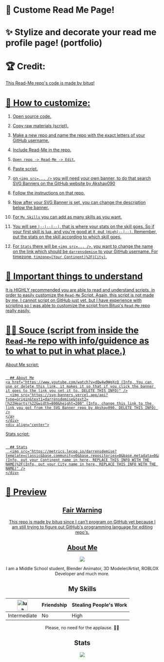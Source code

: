   # 🎉 Custome Read Me Page!
  # ✨ Stylize and decorate your read me profile page! (portfolio)
  
  # 🏆 Credit:
  <a href="https://www.github.com/bituq/" />
  This Read-Me repo's code is made by bituq!
  
  # 📖 How to customize:
  1. Open source code.

  2. Copy raw materials (script).

  3. Make a new repo and name the repo with the exact letters of your GitHub username.

  4. Include Read-Me in the repo.

  5. ```Open repo -> Read-Me -> Edit```.

  6. Paste script.

  7. on ```<img src=... />``` you will need your own banner, to do that search SVG Banners on the GitHub website by Akshay090

  8. Follow the instructions on that repo.

  9. Now after your SVG Banner is set, you can change the description below the banner.

  10. For ```My Skills``` you can add as many skills as you want.

  11. You will see ```|--|--|--|```, that is where your stats on the skill goes. So if your first skill is lua, and you're good at it, put ```|High|--|--|```. Remember, put the stats on the skill according to which skill goes.

  12. For ```Stats``` there will be ```<img src=... />```, you want to change the name on the link which should  be ```darrensdemise``` to your GitHub username. For timezone, ```timzone=(Your Continent)%2F(City)```.

  # 📌 Important things to understand
  It is HIGHLY recommended you are able to read and understand scripts, in order to easily customize the ```Read-Me``` Script. Again, this script is not made by me, I cannot script on GitHub just yet, but I have experience with scripting so I was able to customize the script from Bituq's ```Read-Me``` repo really easily.
  
  # 👨‍💻 Souce (script from inside the ```Read-Me``` repo with info/guidence as to what to put in what place.)
  
  About Me script:
  ```
  
    ## About Me
  <a href="https://www.youtube.com/watch?v=dQw4w9WgXcQ (Info, You can use or delete this link, it makes it so that if you click the banner it goes to the link you set it to. DELETE THIS INFO)" />
    <img src="https://svg-banners.vercel.app/api?type=origin&text1=darrensdemise&text2=💖%22Hearts!%22&width=800&height=200" (Info, change this link to the link you got from the SVG Banner repo by Akshay090. DELETE THIS INFO) />
  </a>
</div>
<div align="center">
```

Stats script:
```

  ## Stats
  <img src="https://metrics.lecoq.io/darrensdemise?template=classic&base.community=0&base.repositories=0&base.metadata=0&achievements=1&achievements.threshold=C&achievements.secrets=true&achievements.limit=0&config.timezone=(Info, put your Continent name in here, REPLACE THIS INFO WITH THE NAME)%2F(Info, put your City name in here, REPLACE THIS INFO WITH THE NAME)" />
</div>
```
  # 🥁 Preview
  
  <div align="center">
  
  ## Fair Warning
  This repo is made by bituq since I can't program on GitHub yet because I am still trying to figure out GitHub's programming language for editing repo's.

<div align="center">
  
  ## About Me
  <a href="https://www.youtube.com/watch?v=dQw4w9WgXcQ" />
    <img src="https://svg-banners.vercel.app/api?type=origin&text1=darrensdemise&text2=💖%22Hearts!%22&width=800&height=200" />
  </a>
</div>
<div align="center">
  
  I am a Middle School student, Blender Animator, 3D Modeler/Artist, ROBLOX Developer and much more.
  ## My Skills
  |<img align="center" title="Lua" alt="lua" width="35px" src="https://upload.wikimedia.org/wikipedia/commons/thumb/c/cf/Lua-Logo.svg/1200px-Lua-Logo.svg.png">|Friendship|Stealing People's Work|
  |--|--|--|
  |Intermediate|No|High|

  Please, no need for the applause. 🙋‍♂️
  ## Stats
  <img src="https://metrics.lecoq.io/darrensdemise?template=classic&base.community=0&base.repositories=0&base.metadata=0&achievements=1&achievements.threshold=C&achievements.secrets=true&achievements.limit=0&config.timezone=Asia%2FJakarta" />
</div>
